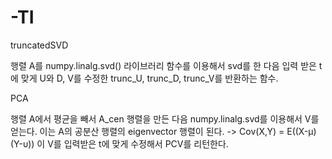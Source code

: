 # -TI
truncatedSVD

 행렬 A를 numpy.linalg.svd() 라이브러리 함수를 이용해서 svd를 한 다음 입력 받은 t에 맞게 U와 D, V를 수정한
 trunc_U, trunc_D, trunc_V를 반환하는 함수.
 
PCA

 행렬 A에서 평균을 빼서 A_cen 행렬을 만든 다음 numpy.linalg.svd를 이용해서 V를 얻는다.
 이는 A의 공분산 행렬의 eigenvector 행렬이 된다. -> Cov(X,Y) = E((X-μ)(Y-υ))
 이 V를 입력받은 t에 맞게 수정해서 PCV를 리턴한다.
